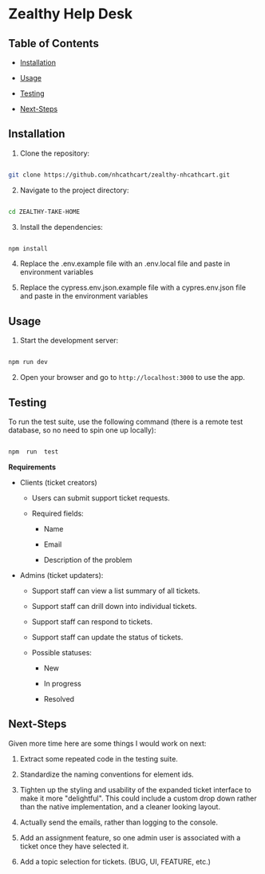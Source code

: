 # Zealthy Help Desk

## Table of Contents

- [Installation](#installation)

- [Usage](#usage)

- [Testing](#testing)

- [Next-Steps](#next-steps)

## Installation

1. Clone the repository:

```bash

git clone https://github.com/nhcathcart/zealthy-nhcathcart.git

```

2. Navigate to the project directory:

```bash

cd ZEALTHY-TAKE-HOME

```

3. Install the dependencies:

```bash

npm install

```

4. Replace the .env.example file with an .env.local file and paste in environment variables

5. Replace the cypress.env.json.example file with a cypres.env.json file and paste in the environment variables

## Usage

1. Start the development server:

```bash

npm run dev

```

2. Open your browser and go to `http://localhost:3000` to use the app.

## Testing

To run the test suite, use the following command (there is a remote test database, so no need to spin one up locally):

```bash

npm  run  test

```

**Requirements**

- Clients (ticket creators)

  - Users can submit support ticket requests.

  - Required fields:

    - Name

    - Email

    - Description of the problem

- Admins (ticket updaters):

  - Support staff can view a list summary of all tickets.

  - Support staff can drill down into individual tickets.

  - Support staff can respond to tickets.

  - Support staff can update the status of tickets.

  - Possible statuses:

    - New

    - In progress

    - Resolved

## Next-Steps

Given more time here are some things I would work on next:

1. Extract some repeated code in the testing suite.

2. Standardize the naming conventions for element ids.

3. Tighten up the styling and usability of the expanded ticket interface to make it more "delightful". This could include a custom drop down rather than the native implementation, and a cleaner looking layout.

4. Actually send the emails, rather than logging to the console.

5. Add an assignment feature, so one admin user is associated with a ticket once they have selected it.

6. Add a topic selection for tickets. (BUG, UI, FEATURE, etc.)
